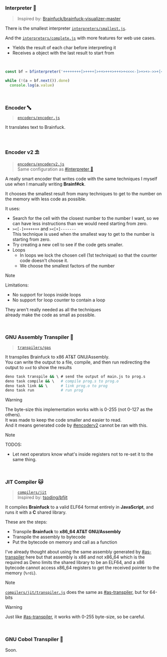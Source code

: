 ### Interpreter 🐍
> Inspired by: [Brainfuck/brainfuck-visualizer-master](https://ashupk.github.io/Brainfuck/brainfuck-visualizer-master/index.html)

There is the smallest interpreter [`interpreters/smallest.js`](interpreters/smallest.js).

And the [`interpreters/complete.js`](interpreters/complete.js) with more features for web use cases.
- Yields the result of each char before interpreting it
- Receives a object with the last result to start from

<br>

```js
const bf = bfinterpreter('++++++++[>++++[>++>+++>+++>+<<<<-]>+>+>->>+[<]<-]>>.>---.+++++++..+++.>>.<-.<.+++.------.--------.>>+.>++.!', { pause: true })

while (!(a = bf.next()).done)
  console.log(a.value)
```

<br>

### Encoder 🔤
> [`encoders/encoder.js`](encoders/encoder.js)

It translates text to Brainfuck.

<br>

### Encoder v2 ⛱️
> [`encoders/encoderv2.js`](encoders/encoderv2.js)  
> Same configuration as [#interpreter 🐍](#interpreter-)

A really smart encoder that writes code with the same techniques
I myself use when I manually writing **Brainf#ck**.

It chooses the smallest result from many techniques to get to the number
on the memory with less code as possible.

It uses:
- Search for the cell with the closest number to the number I want,
	so we can have less instructions than we would need starting from zero.
- `><[-]+++++++` and `><[+]-------`  
	This technique is used when the smallest way to get to the number is starting from zero.
- Try creating a new cell to see if the code gets smaller.
- Loops
	- In loops we lock the chosen cell (1st technique) so
		that the counter code doesn't choose it.
	- We choose the smallest factors of the number

> [!NOTE]
> Limitations:
> - No support for loops inside loops
> - No support for loop counter to contain a loop
>
> They aren't really needed as all the techniques  
> already make the code as small as possible.

<br>

### GNU Assembly Transpiler 🦬
> [`transpilers/gas`](transpilers/gas)

It transpiles Brainfuck to x86 AT&T GNU/Assembly.  
You can write the output to a file, compile, and
then run redirecting the output to `xxd` to show the results

```bash
deno task transpile && \ # send the output of main.js to prog.s
deno task compile && \   # compile prog.s to prog.o
deno task link && \      # link prog.o to prog
deno task run            # run prog
```

> [!WARNING]
> The byte-size this implementation works with is 0-255 (not 0-127 as the others).  
> It was made to keep the code smaller and easier to read.  
> And it means generated code by [#encoderv2](#encoder-v2-) cannot be ran with this.

> [!NOTE]
> TODOS:
> - Let next operators know what's inside registers
>   not to re-set it to the same thing.

<br>

### JIT Compiler 🐱
> [`compilers/jit`](compilers/jit)  
> Inspired by: [tsoding/bfjit](https://github.com/tsoding/bfjit)

It compiles **Brainfuck** to a valid ELF64 format entirely in **JavaScript**,
and runs it with a **C** shared library.

These are the steps:
- Transpile **Brainfuck** to **x86_64 AT&T GNU/Assembly**
- Transpile the assembly to bytecode
- Put the bytecode on memory and call as a function

I've already thought about using the same assembly generated by [#as-transpiler](#as-transpiler-) here
but that assembly is x86 and not x86\_64 which is the required as Deno limits the shared library to be
an ELF64, and a x86 bytecode cannot access x86\_64 registers to get the received pointer to the memory (`%rdi`).

> [!NOTE]
> [`compilers/jit/transpiler.js`](compilers/jit/transpiler.js)
> does the same as [#as-transpiler](#as-transpiler-), but for 64-bits

> [!WARNING]
> Just like [#as-transpiler](#as-transpiler-), it works with 0-255 byte-size, so be careful.

<br>

### GNU Cobol Transpiler 🦖
Soon.
